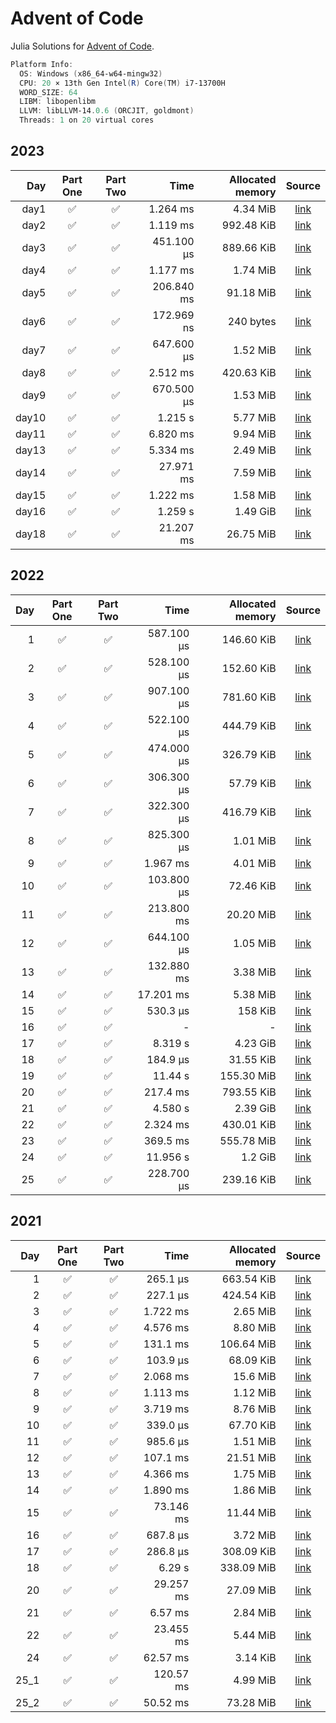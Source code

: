 # Advent of Code

Julia Solutions for [Advent of Code](https://adventofcode.com/2022/).

```powershell
Platform Info:
  OS: Windows (x86_64-w64-mingw32)
  CPU: 20 × 13th Gen Intel(R) Core(TM) i7-13700H
  WORD_SIZE: 64
  LIBM: libopenlibm
  LLVM: libLLVM-14.0.6 (ORCJIT, goldmont)
  Threads: 1 on 20 virtual cores
```

## 2023

|   Day |      Part One      |      Part Two      |       Time | Allocated memory |                                  Source                                   |
| ----: | :----------------: | :----------------: | ---------: | ---------------: | :-----------------------------------------------------------------------: |
|  day1 | :white_check_mark: | :white_check_mark: |   1.264 ms |         4.34 MiB | [link](https://github.com/jake484/adventofcode/blob/master/2023/day1.jl)  |
|  day2 | :white_check_mark: | :white_check_mark: |   1.119 ms |       992.48 KiB | [link](https://github.com/jake484/adventofcode/blob/master/2023/day2.jl)  |
|  day3 | :white_check_mark: | :white_check_mark: | 451.100 μs |       889.66 KiB | [link](https://github.com/jake484/adventofcode/blob/master/2023/day3.jl)  |
|  day4 | :white_check_mark: | :white_check_mark: |   1.177 ms |         1.74 MiB | [link](https://github.com/jake484/adventofcode/blob/master/2023/day4.jl)  |
|  day5 | :white_check_mark: | :white_check_mark: | 206.840 ms |        91.18 MiB | [link](https://github.com/jake484/adventofcode/blob/master/2023/day5.jl)  |
|  day6 | :white_check_mark: | :white_check_mark: | 172.969 ns |        240 bytes | [link](https://github.com/jake484/adventofcode/blob/master/2023/day6.jl)  |
|  day7 | :white_check_mark: | :white_check_mark: | 647.600 μs |         1.52 MiB | [link](https://github.com/jake484/adventofcode/blob/master/2023/day7.jl)  |
|  day8 | :white_check_mark: | :white_check_mark: |   2.512 ms |       420.63 KiB | [link](https://github.com/jake484/adventofcode/blob/master/2023/day8.jl)  |
|  day9 | :white_check_mark: | :white_check_mark: | 670.500 μs |         1.53 MiB | [link](https://github.com/jake484/adventofcode/blob/master/2023/day9.jl)  |
| day10 | :white_check_mark: | :white_check_mark: |    1.215 s |         5.77 MiB | [link](https://github.com/jake484/adventofcode/blob/master/2023/day10.jl) |
| day11 | :white_check_mark: | :white_check_mark: |   6.820 ms |         9.94 MiB | [link](https://github.com/jake484/adventofcode/blob/master/2023/day11.jl) |
| day13 | :white_check_mark: | :white_check_mark: |   5.334 ms |         2.49 MiB | [link](https://github.com/jake484/adventofcode/blob/master/2023/day13.jl) |
| day14 | :white_check_mark: | :white_check_mark: |  27.971 ms |         7.59 MiB | [link](https://github.com/jake484/adventofcode/blob/master/2023/day14.jl) |
| day15 | :white_check_mark: | :white_check_mark: |   1.222 ms |         1.58 MiB | [link](https://github.com/jake484/adventofcode/blob/master/2023/day15.jl) |
| day16 | :white_check_mark: | :white_check_mark: |    1.259 s |         1.49 GiB | [link](https://github.com/jake484/adventofcode/blob/master/2023/day16.jl) |
| day18 | :white_check_mark: | :white_check_mark: |  21.207 ms |        26.75 MiB | [link](https://github.com/jake484/adventofcode/blob/master/2023/day18.jl) |

## 2022

|  Day |      Part One      |      Part Two      |       Time | Allocated memory |                                   Source                                   |
| ---: | :----------------: | :----------------: | ---------: | ---------------: | :------------------------------------------------------------------------: |
|    1 | :white_check_mark: | :white_check_mark: | 587.100 μs |       146.60 KiB |  [link](https://github.com/jake484/adventofcode/blob/master/2022/day1.jl)  |
|    2 | :white_check_mark: | :white_check_mark: | 528.100 μs |       152.60 KiB |  [link](https://github.com/jake484/adventofcode/blob/master/2022/day2.jl)  |
|    3 | :white_check_mark: | :white_check_mark: | 907.100 μs |       781.60 KiB |  [link](https://github.com/jake484/adventofcode/blob/master/2022/day3.jl)  |
|    4 | :white_check_mark: | :white_check_mark: | 522.100 μs |       444.79 KiB |  [link](https://github.com/jake484/adventofcode/blob/master/2022/day4.jl)  |
|    5 | :white_check_mark: | :white_check_mark: | 474.000 μs |       326.79 KiB |  [link](https://github.com/jake484/adventofcode/blob/master/2022/day5.jl)  |
|    6 | :white_check_mark: | :white_check_mark: | 306.300 μs |        57.79 KiB |  [link](https://github.com/jake484/adventofcode/blob/master/2022/day6.jl)  |
|    7 | :white_check_mark: | :white_check_mark: | 322.300 μs |       416.79 KiB |  [link](https://github.com/jake484/adventofcode/blob/master/2022/day7.jl)  |
|    8 | :white_check_mark: | :white_check_mark: | 825.300 μs |         1.01 MiB |  [link](https://github.com/jake484/adventofcode/blob/master/2022/day8.jl)  |
|    9 | :white_check_mark: | :white_check_mark: |   1.967 ms |         4.01 MiB |  [link](https://github.com/jake484/adventofcode/blob/master/2022/day9.jl)  |
|   10 | :white_check_mark: | :white_check_mark: | 103.800 μs |        72.46 KiB | [link](https://github.com/jake484/adventofcode/blob/master/2022/day10.jl)  |
|   11 | :white_check_mark: | :white_check_mark: | 213.800 ms |        20.20 MiB | [link](https://github.com/jake484/adventofcode/blob/master/2022/day11.jl)  |
|   12 | :white_check_mark: | :white_check_mark: | 644.100 μs |         1.05 MiB | [link](https://github.com/jake484/adventofcode/blob/master/2022/day12.jl)  |
|   13 | :white_check_mark: | :white_check_mark: | 132.880 ms |         3.38 MiB | [link](https://github.com/jake484/adventofcode/blob/master/2022/day13.jl)  |
|   14 | :white_check_mark: | :white_check_mark: |  17.201 ms |         5.38 MiB | [link](https://github.com/jake484/adventofcode/blob/master/2022/day14.jl)  |
|   15 | :white_check_mark: | :white_check_mark: |   530.3 μs |          158 KiB | [link](https://github.com/jake484/adventofcode/blob/master/2022/day15_.jl) |
|   16 | :white_check_mark: | :white_check_mark: |          - |                - | [link](https://github.com/jake484/adventofcode/blob/master/2022/day16_.jl) |
|   17 | :white_check_mark: | :white_check_mark: |    8.319 s |         4.23 GiB | [link](https://github.com/jake484/adventofcode/blob/master/2022/day17_.jl) |
|   18 | :white_check_mark: | :white_check_mark: |   184.9 μs |        31.55 KiB | [link](https://github.com/jake484/adventofcode/blob/master/2022/day18.jl)  |
|   19 | :white_check_mark: | :white_check_mark: |    11.44 s |       155.30 MiB | [link](https://github.com/jake484/adventofcode/blob/master/2022/day19.jl)  |
|   20 | :white_check_mark: | :white_check_mark: |   217.4 ms |       793.55 KiB | [link](https://github.com/jake484/adventofcode/blob/master/2022/day20.jl)  |
|   21 | :white_check_mark: | :white_check_mark: |    4.580 s |         2.39 GiB | [link](https://github.com/jake484/adventofcode/blob/master/2022/day21.jl)  |
|   22 | :white_check_mark: | :white_check_mark: |   2.324 ms |       430.01 KiB | [link](https://github.com/jake484/adventofcode/blob/master/2022/day22.jl)  |
|   23 | :white_check_mark: | :white_check_mark: |   369.5 ms |       555.78 MiB | [link](https://github.com/jake484/adventofcode/blob/master/2022/day23.jl)  |
|   24 | :white_check_mark: | :white_check_mark: |   11.956 s |          1.2 GiB | [link](https://github.com/jake484/adventofcode/blob/master/2022/day24.jl)  |
|   25 | :white_check_mark: | :white_check_mark: | 228.700 μs |       239.16 KiB | [link](https://github.com/jake484/adventofcode/blob/master/2022/day25.jl)  |

## 2021

|  Day |      Part One      |      Part Two      |      Time | Allocated memory |                                   Source                                   |
| ---: | :----------------: | :----------------: | --------: | ---------------: | :------------------------------------------------------------------------: |
|    1 | :white_check_mark: | :white_check_mark: |  265.1 μs |       663.54 KiB |  [link](https://github.com/jake484/adventofcode/blob/master/2021/day1.jl)  |
|    2 | :white_check_mark: | :white_check_mark: |  227.1 μs |       424.54 KiB |  [link](https://github.com/jake484/adventofcode/blob/master/2021/day2.jl)  |
|    3 | :white_check_mark: | :white_check_mark: |  1.722 ms |         2.65 MiB |  [link](https://github.com/jake484/adventofcode/blob/master/2021/day3.jl)  |
|    4 | :white_check_mark: | :white_check_mark: |  4.576 ms |         8.80 MiB |  [link](https://github.com/jake484/adventofcode/blob/master/2021/day4.jl)  |
|    5 | :white_check_mark: | :white_check_mark: |  131.1 ms |       106.64 MiB |  [link](https://github.com/jake484/adventofcode/blob/master/2021/day5.jl)  |
|    6 | :white_check_mark: | :white_check_mark: |  103.9 μs |        68.09 KiB |  [link](https://github.com/jake484/adventofcode/blob/master/2021/day6.jl)  |
|    7 | :white_check_mark: | :white_check_mark: |  2.068 ms |         15.6 MiB |  [link](https://github.com/jake484/adventofcode/blob/master/2021/day7.jl)  |
|    8 | :white_check_mark: | :white_check_mark: |  1.113 ms |         1.12 MiB |  [link](https://github.com/jake484/adventofcode/blob/master/2021/day8.jl)  |
|    9 | :white_check_mark: | :white_check_mark: |  3.719 ms |         8.76 MiB |  [link](https://github.com/jake484/adventofcode/blob/master/2021/day9.jl)  |
|   10 | :white_check_mark: | :white_check_mark: |  339.0 μs |        67.70 KiB | [link](https://github.com/jake484/adventofcode/blob/master/2021/day10.jl)  |
|   11 | :white_check_mark: | :white_check_mark: |  985.6 μs |         1.51 MiB | [link](https://github.com/jake484/adventofcode/blob/master/2021/day11.jl)  |
|   12 | :white_check_mark: | :white_check_mark: |  107.1 ms |        21.51 MiB | [link](https://github.com/jake484/adventofcode/blob/master/2021/day12.jl)  |
|   13 | :white_check_mark: | :white_check_mark: |  4.366 ms |         1.75 MiB | [link](https://github.com/jake484/adventofcode/blob/master/2021/day13.jl)  |
|   14 | :white_check_mark: | :white_check_mark: |  1.890 ms |         1.86 MiB | [link](https://github.com/jake484/adventofcode/blob/master/2021/day14.jl)  |
|   15 | :white_check_mark: | :white_check_mark: | 73.146 ms |        11.44 MiB | [link](https://github.com/jake484/adventofcode/blob/master/2021/day15.jl)  |
|   16 | :white_check_mark: | :white_check_mark: |  687.8 μs |         3.72 MiB | [link](https://github.com/jake484/adventofcode/blob/master/2021/day16.jl)  |
|   17 | :white_check_mark: | :white_check_mark: |  286.8 μs |       308.09 KiB | [link](https://github.com/jake484/adventofcode/blob/master/2021/day17.jl)  |
|   18 | :white_check_mark: | :white_check_mark: |    6.29 s |       338.09 MiB | [link](https://github.com/jake484/adventofcode/blob/master/2021/day18.jl)  |
|   20 | :white_check_mark: | :white_check_mark: | 29.257 ms |        27.09 MiB | [link](https://github.com/jake484/adventofcode/blob/master/2021/day20.jl)  |
|   21 | :white_check_mark: | :white_check_mark: |   6.57 ms |         2.84 MiB | [link](https://github.com/jake484/adventofcode/blob/master/2021/day21.jl)  |
|   22 | :white_check_mark: | :white_check_mark: | 23.455 ms |         5.44 MiB | [link](https://github.com/jake484/adventofcode/blob/master/2021/day22.jl)  |
|   24 | :white_check_mark: | :white_check_mark: |  62.57 ms |         3.14 KiB | [link](https://github.com/jake484/adventofcode/blob/master/2021/day24.jl)  |
| 25_1 | :white_check_mark: | :white_check_mark: | 120.57 ms |         4.99 MiB | [link](https://github.com/jake484/adventofcode/blob/master/2021/day25.jl)  |
| 25_2 | :white_check_mark: | :white_check_mark: |  50.52 ms |        73.28 MiB | [link](https://github.com/jake484/adventofcode/blob/master/2021/day25_.jl) |